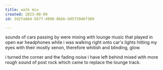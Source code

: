 ```yaml
---
title: walk mix
created: 2023-08-09
id: 2d2fa664-5677-4998-8bbb-9d5f3946f389

---
```


sounds of cars passing by were mixing with lounge music that played in open ear headphones while i was walking right onto car's lights hitting my eyes with their mostly xenon, therefore whitish and blinding, glow.

i turned the corner and the fading noise i have left behind mixed with more rough sound of post rock which came to replace the lounge track.
